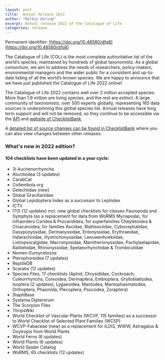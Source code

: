 ```yaml
---
layout: post
title:  Annual Release 2022
author: "Markus Döring"
excerpt: Annual release 2022 of the Catalogue of Life
categories: release
---
```


Permanent identifier: [https://doi.org/10.48580/dfq8](https://doi.org/10.48580/dfq8)

The Catalogue of Life (COL) is the most complete authoritative list of the world’s species, maintained by hundreds of global taxonomists. As a global consortium, we aim to address the needs of researchers, policy-makers, environmental managers and the wider public for a consistent and up-to-date listing of all the world’s known species. We are happy to announce that we have just published the Catalogue of Life 2022 online!

The Catalogue of Life 2022 contains well over 2 million accepted species. More than 1.9 million are living species, and the rest are extinct. A large community of taxonomists, over 500 experts globally, representing 165 data sources is underpinning this global species list. Annual releases have long term support and will not be removed, so they continue to be accessible via the [API](https://api.checklistbank.org/dataset/9837.json) and [website of ChecklistBank](https://www.checklistbank.org/dataset/9837).

A [detailed list of source changes can be found in ChecklistBank](https://www.checklistbank.org/dataset/9837/sourcemetrics?hideUnchanged=true&releaseKey=9830) where you can also view changes between other releases.

### What's new in 2022 edition?

#### 104 checklists have been updated in a year cycle:

 * 3i Auchenorrhyncha
 * Alucitoidea (3 updates)
 * CarabCat
 * Collembola.org
 * Gelechiidae (new)
 * Global Gracillariidae
 * Global Lepidoptera Index as a successor to LepIndex
 * ICTV
 * ITIS (12 updates) incl. new global checklists for classes Pauropoda and Symphyla (as a replacement for data from WoRMS Myriapoda), for infraorders Caridea & Procarididea, for superfamilies Cheyletoidea & Cloacaroidea; for families Ascidae, Blattisociidae, Cybocephalidae, Dasyponyssidae, Dermanyssidae, Entonyssidae, Erythraeidae, Halarachnidae, Hystrichonyssidae, Leeuwenhoekiidae, Listropsoralgidae, Macronyssidae, Manitherionyssidae, Pachylaelapidae, Raillietiidae, Rhinonyssidae, Spelaeorhynchidae & Trombiculidae
 * Nomen-Eumycetozoa
 * Pterophoroidea (7 updates)
 * ReptileDB
 * Scarabs (12 updates)
 * Species Files, 17 checklists (Aphid, Chrysididae, Cockroach, Coleorrhyncha, Coreoidea, Dermaptera, Embioptera, Grylloblattodea, Isoptera (2 updates), Lygaeoidea, Mantodea, Mantophasmatodea, Orthoptera, Phasmida, Plecoptera, Psocodea, Zoraptera)
 * StaphBase
 * Systema Dipterorum
 * The Scorpion Files
 * ThripsWiki
 * World Checklist of Vascular Plants (WCVP, 115 families) as a successor to World Checklist of Selected Plant Families (WCSP)
 * WCVP-Fabaceae (new) as a replacement for ILDIS, WWW, Astragalus & Oxytropis from World Plants
 * World Ferns (6 updates)
 * World Plants (6 updates)
 * World Spider Catalog
 * WoRMS, 65 checklists (12 updates)
